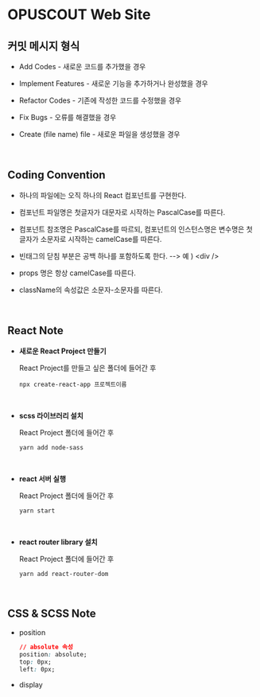 # OPUSCOUT Web Site

## 커밋 메시지 형식

* Add Codes - 새로운 코드를 추가했을 경우

* Implement Features - 새로운 기능을 추가하거나 완성했을 경우

* Refactor Codes - 기존에 작성한 코드를 수정했을 경우

* Fix Bugs - 오류를 해결했을 경우

* Create (file name) file - 새로운 파일을 생성했을 경우

<br>

## Coding Convention
* 하나의 파일에는 오직 하나의 React 컴포넌트를 구현한다.

* 컴포넌트 파일명은 첫글자가 대문자로 시작하는 PascalCase를 따른다.

* 컴포넌트 참조명은 PascalCase를 따르되, 컴포넌트의 인스턴스명은 변수명은 첫글자가 소문자로 시작하는 camelCase를 따른다.

* 빈태그의 닫침 부분은 공백 하나를 포함하도록 한다. --> 예 ) \<div />

* props 명은 항상 camelCase를 따른다.

* className의 속성값은 소문자-소문자를 따른다.

<br>

## React Note

* __새로운 React Project 만들기__

    React Project를 만들고 싶은 폴더에 들어간 후

    `npx create-react-app 프로젝트이름`

    <br>

* __scss 라이브러리 설치__

    React Project 폴더에 들어간 후

    `yarn add node-sass`

    <br>

* __react 서버 실행__

    React Project 폴더에 들어간 후

    `yarn start`

    <br>

* __react router library 설치__

    React Project 폴더에 들어간 후

    `yarn add react-router-dom`

<br>

## CSS & SCSS Note

* position

    ~~~css
    // absolute 속성
    position: absolute;
    top: 0px;
    left: 0px;
    ~~~

* display

    ~~~css
    ~~~
